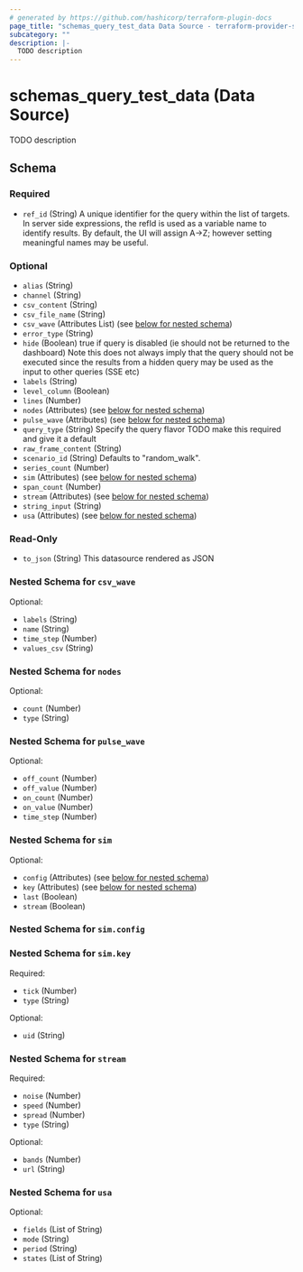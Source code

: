 ```yaml
---
# generated by https://github.com/hashicorp/terraform-plugin-docs
page_title: "schemas_query_test_data Data Source - terraform-provider-schemas"
subcategory: ""
description: |-
  TODO description
---
```


# schemas_query_test_data (Data Source)

TODO description



<!-- schema generated by tfplugindocs -->
## Schema

### Required

- `ref_id` (String) A unique identifier for the query within the list of targets.
In server side expressions, the refId is used as a variable name to identify results.
By default, the UI will assign A->Z; however setting meaningful names may be useful.

### Optional

- `alias` (String)
- `channel` (String)
- `csv_content` (String)
- `csv_file_name` (String)
- `csv_wave` (Attributes List) (see [below for nested schema](#nestedatt--csv_wave))
- `error_type` (String)
- `hide` (Boolean) true if query is disabled (ie should not be returned to the dashboard)
Note this does not always imply that the query should not be executed since
the results from a hidden query may be used as the input to other queries (SSE etc)
- `labels` (String)
- `level_column` (Boolean)
- `lines` (Number)
- `nodes` (Attributes) (see [below for nested schema](#nestedatt--nodes))
- `pulse_wave` (Attributes) (see [below for nested schema](#nestedatt--pulse_wave))
- `query_type` (String) Specify the query flavor
TODO make this required and give it a default
- `raw_frame_content` (String)
- `scenario_id` (String) Defaults to "random_walk".
- `series_count` (Number)
- `sim` (Attributes) (see [below for nested schema](#nestedatt--sim))
- `span_count` (Number)
- `stream` (Attributes) (see [below for nested schema](#nestedatt--stream))
- `string_input` (String)
- `usa` (Attributes) (see [below for nested schema](#nestedatt--usa))

### Read-Only

- `to_json` (String) This datasource rendered as JSON

<a id="nestedatt--csv_wave"></a>
### Nested Schema for `csv_wave`

Optional:

- `labels` (String)
- `name` (String)
- `time_step` (Number)
- `values_csv` (String)


<a id="nestedatt--nodes"></a>
### Nested Schema for `nodes`

Optional:

- `count` (Number)
- `type` (String)


<a id="nestedatt--pulse_wave"></a>
### Nested Schema for `pulse_wave`

Optional:

- `off_count` (Number)
- `off_value` (Number)
- `on_count` (Number)
- `on_value` (Number)
- `time_step` (Number)


<a id="nestedatt--sim"></a>
### Nested Schema for `sim`

Optional:

- `config` (Attributes) (see [below for nested schema](#nestedatt--sim--config))
- `key` (Attributes) (see [below for nested schema](#nestedatt--sim--key))
- `last` (Boolean)
- `stream` (Boolean)

<a id="nestedatt--sim--config"></a>
### Nested Schema for `sim.config`


<a id="nestedatt--sim--key"></a>
### Nested Schema for `sim.key`

Required:

- `tick` (Number)
- `type` (String)

Optional:

- `uid` (String)



<a id="nestedatt--stream"></a>
### Nested Schema for `stream`

Required:

- `noise` (Number)
- `speed` (Number)
- `spread` (Number)
- `type` (String)

Optional:

- `bands` (Number)
- `url` (String)


<a id="nestedatt--usa"></a>
### Nested Schema for `usa`

Optional:

- `fields` (List of String)
- `mode` (String)
- `period` (String)
- `states` (List of String)


